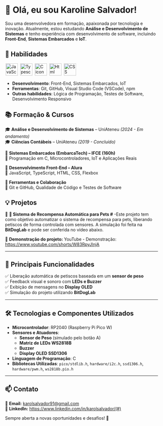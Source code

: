 # 👋 Olá, eu sou Karoline Salvador!

Sou uma desenvolvedora em formação, apaixonada por tecnologia e inovação. Atualmente, estou estudando **Análise e Desenvolvimento de Sistemas** e tenho experiência com desenvolvimento de software, incluindo **Front-End**, **Sistemas Embarcados** e **IoT**.

## 🚀 Habilidades

<img src="https://cdn.jsdelivr.net/gh/devicons/devicon@latest/icons/javascript/javascript-original.svg" alt="JavaScript icon" width="40" height="40" style="max-width:100%;margin: 0 2px;"></img>
<img src="https://cdn.jsdelivr.net/gh/devicons/devicon@latest/icons/typescript/typescript-original.svg" alt="Typescript icon" width="40" height="40" style="max-width:100%;margin: 0 2px;"></img>
<img src="https://cdn.jsdelivr.net/gh/devicons/devicon@latest/icons/c/c-original.svg" alt="C icon" width="40" height="40" style="max-width:100%;margin: 0 2px;"></img>
<img src="https://cdn.jsdelivr.net/gh/devicons/devicon@latest/icons/html5/html5-original.svg" alt="Html icon" width="40" height="40" style="max-width:100%;margin: 0 2px;"></img>
<img src="https://cdn.jsdelivr.net/gh/devicons/devicon@latest/icons/css3/css3-original.svg" alt="CSS icon" width="40" height="40" style="max-width:100%;margin: 0 2px;"></img>

<!-- <img src="" alt="CSS icon" width="40" height="40" style="max-width:100%;margin: 0 2px;"></img> -->

- **Desenvolvimento**: Front-End, Sistemas Embarcados, IoT
- **Ferramentas**: Git, GitHub, Visual Studio Code (VSCode), npm
- **Outras habilidades**: Lógica de Programação, Testes de Software, Desenvolvimento Responsivo

## 📚 Formação & Cursos

🎓 **Análise e Desenvolvimento de Sistemas** – UniAteneu *(2024 - Em andamento)*  
🎓 **Ciências Contábeis** – UniAteneu *(2019 - Concluído)*

🎯 **Sistemas Embarcados (EmbarcaTech) – IFCE (160h)**  
📌 Programação em C, Microcontroladores, IoT e Aplicações Reais

🎯 **Desenvolvimento Front-End – Alura**  
📌 JavaScript, TypeScript, HTML, CSS, Flexbox

🎯 **Ferramentas e Colaboração**  
📌 Git e GitHub, Qualidade de Código e Testes de Software

## 💡 Projetos

🔹 **🐶 Sistema de Recompensa Automática para Pets #** -Este projeto tem como objetivo automatizar o sistema de recompensa para pets, liberando petiscos de forma controlada com sensores. 
A simulação foi feita na **BitDogLab** e pode ser conferida no vídeo abaixo.  

🔗 **Demonstração do projeto:** YouTube - Demonstração: https://www.youtube.com/shorts/W83RpyJlnjA

---

## 📌 **Principais Funcionalidades**  
✅ Liberação automática de petiscos baseada em um **sensor de peso**  
✅ Feedback visual e sonoro com **LEDs e Buzzer**  
✅ Exibição de mensagens no **Display OLED**  
✅ Simulação do projeto utilizando **BitDogLab**  

---

## 🛠️ **Tecnologias e Componentes Utilizados**  
- **Microcontrolador**: RP2040 (Raspberry Pi Pico W)  
- **Sensores e Atuadores**:  
  - **Sensor de Peso** (simulado pelo botão A)  
  - **Matriz de LEDs WS2818B**  
  - **Buzzer**  
  - **Display OLED SSD1306**  
- **Linguagem de Programação**: C  
- **Bibliotecas Utilizadas**: `pico/stdlib.h`, `hardware/i2c.h`, `ssd1306.h`, `hardware/pwm.h`, `ws2818b.pio.h`  

---

## 📫 Contato

📧 **Email:** karolsalvador91@gmail.com  
🔗 **LinkedIn:** https://www.linkedin.com/in/karolsalvador/(#)  

Sempre aberta a novas oportunidades e desafios! 🚀



<!--
**KarolSalvador/karolsalvador** is a ✨ _special_ ✨ repository because its `README.md` (this file) appears on your GitHub profile.

Here are some ideas to get you started:

- 🔭 I’m currently working on ...
- 🌱 I’m currently learning ...
- 👯 I’m looking to collaborate on ...
- 🤔 I’m looking for help with ...
- 💬 Ask me about ...
- 📫 How to reach me: ...
- 😄 Pronouns: ...
- ⚡ Fun fact: ...
-->
